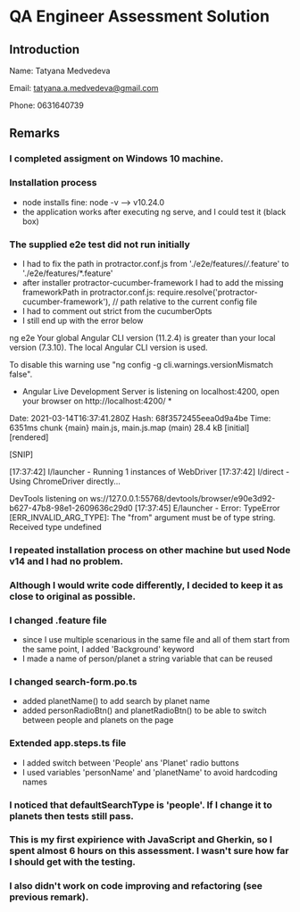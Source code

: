 # QA Engineer Assessment Solution

## Introduction

Name: Tatyana Medvedeva

Email: tatyana.a.medvedeva@gmail.com

Phone: 0631640739

## Remarks 


### I completed assigment on Windows 10 machine. 


### Installation process
- node installs fine: node -v --> v10.24.0
- the application works after executing ng serve, and I could test it (black box)


### The supplied e2e test did not run initially

- I had to fix the path in protractor.conf.js from './e2e/features/*/*.feature'  to './e2e/features/*.feature'
- after installer protractor-cucumber-framework I had to add the missing frameworkPath in protractor.conf.js: require.resolve('protractor-cucumber-framework'),  // path relative to the current config file
- I had to comment out strict from the cucumberOpts
- I still end up with the error below

ng e2e
Your global Angular CLI version (11.2.4) is greater than your local version (7.3.10). The local Angular CLI version is used.

To disable this warning use "ng config -g cli.warnings.versionMismatch false".
* Angular Live Development Server is listening on localhost:4200, open your browser on http://localhost:4200/ *

Date: 2021-03-14T16:37:41.280Z
Hash: 68f3572455eea0d9a4be
Time: 6351ms
chunk {main} main.js, main.js.map (main) 28.4 kB [initial] [rendered]

[SNIP]

[17:37:42] I/launcher - Running 1 instances of WebDriver
[17:37:42] I/direct - Using ChromeDriver directly...

DevTools listening on ws://127.0.0.1:55768/devtools/browser/e90e3d92-b627-47b8-98e1-2609636c29d0
[17:37:45] E/launcher - Error: TypeError [ERR_INVALID_ARG_TYPE]: The "from" argument must be of type string. Received type undefined


### I repeated installation process on other machine but used Node v14 and I had no problem.


### Although I would write code differently, I decided to keep it as close to original as possible. 


### I changed .feature file 
- since I use multiple scenarious in the same file and all of them start from the same point, I added 'Background' keyword
- I made a name of person/planet a string variable that can be reused

 
### I changed search-form.po.ts 
- added planetName() to add search by planet name
- added personRadioBtn() and planetRadioBtn() to be able to switch between people and planets on the page 


### Extended app.steps.ts file
- I added switch between 'People' ans 'Planet' radio buttons
- I used variables 'personName' and 'planetName' to avoid hardcoding names


### I noticed that defaultSearchType is 'people'. If I change it to planets then tests still pass. 


###  This is my first expirience with JavaScript and Gherkin, so I spent almost 6 hours on this assessment. I wasn't sure how far I should get with the testing.


### I also didn't work on code improving and refactoring (see previous remark).
